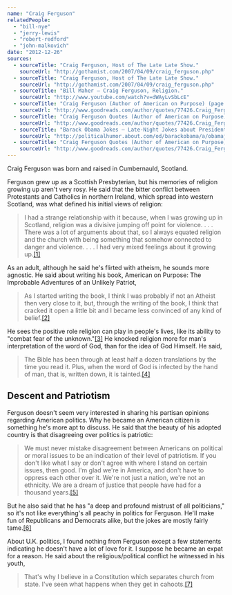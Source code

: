 ```yaml
---
name: "Craig Ferguson"
relatedPeople:
  - "bill-nye"
  - "jerry-lewis"
  - "robert-redford"
  - "john-malkovich"
date: "2012-12-26"
sources:
  - sourceTitle: "Craig Ferguson, Host of The Late Late Show."
    sourceUrl: "http://gothamist.com/2007/04/09/craig_ferguson.php"
  - sourceTitle: "Craig Ferguson, Host of The Late Late Show."
    sourceUrl: "http://gothamist.com/2007/04/09/craig_ferguson.php"
  - sourceTitle: "Bill Maher – Craig Ferguson, Religion."
    sourceUrl: "http://www.youtube.com/watch?v=dWAyLvSbLcE"
  - sourceTitle: "Craig Ferguson (Author of American on Purpose) (page 3 of 3)."
    sourceUrl: "http://www.goodreads.com/author/quotes/77426.Craig_Ferguson?format=html&page=3"
  - sourceTitle: "Craig Ferguson Quotes (Author of American on Purpose) (page 3 of 3)."
    sourceUrl: "http://www.goodreads.com/author/quotes/77426.Craig_Ferguson?format=html&page=3"
  - sourceTitle: "Barack Obama Jokes – Late-Night Jokes about President Obama."
    sourceUrl: "http://politicalhumor.about.com/od/barackobama/a/obamajokes.htm"
  - sourceTitle: "Craig Ferguson Quotes (Author of American on Purpose) (page 2 of 3)."
    sourceUrl: "http://www.goodreads.com/author/quotes/77426.Craig_Ferguson?format=html&page=2"
---
```


Craig Ferguson was born and raised in Cumbernauld, Scotland.

Ferguson grew up as a Scottish Presbyterian, but his memories of religion growing up aren't very rosy. He said that the bitter conflict between Protestants and Catholics in northern Ireland, which spread into western Scotland, was what defined his initial views of religion:

>I had a strange relationship with it because, when I was growing up in Scotland, religion was a divisive jumping off point for violence. . . . There was a lot of arguments about that, so I always equated religion and the church with being something that somehow connected to danger and violence. . . . I had very mixed feelings about it growing up.<a class="source-citation" href="http://gothamist.com/2007/04/09/craig_ferguson.php" title="Craig Ferguson, Host of The Late Late Show.">[1]</a>

As an adult, although he said he's flirted with atheism, he sounds more agnostic. He said about writing his book, American on Purpose: The Improbable Adventures of an Unlikely Patriot,

>As I started writing the book, I think I was probably if not an Atheist then very close to it, but, through the writing of the book, I think that cracked it open a little bit and I became less convinced of any kind of belief.<a class="source-citation" href="http://gothamist.com/2007/04/09/craig_ferguson.php" title="Craig Ferguson, Host of The Late Late Show.">[2]</a>

He sees the positive role religion can play in people's lives, like its ability to "combat fear of the unknown."<a class="source-citation" href="http://www.youtube.com/watch?v=dWAyLvSbLcE" title="Bill Maher – Craig Ferguson, Religion.">[3]</a> He knocked religion more for man's interpretation of the word of God, than for the idea of God Himself. He said,

>The Bible has been through at least half a dozen translations by the time you read it. Plus, when the word of God is infected by the hand of man, that is, written down, it is tainted.<a class="source-citation" href="http://www.goodreads.com/author/quotes/77426.Craig_Ferguson?format=html&page=3" title="Craig Ferguson (Author of American on Purpose) (page 3 of 3).">[4]</a>

## 

## Descent and Patriotism

Ferguson doesn't seem very interested in sharing his partisan opinions regarding American politics. Why he became an American citizen is something he's more apt to discuss. He said that the beauty of his adopted country is that disagreeing over politics is patriotic:

>We must never mistake disagreement between Americans on political or moral issues to be an indication of their level of patriotism. If you don't like what I say or don't agree with where I stand on certain issues, then good. I'm glad we're in America, and don't have to oppress each other over it. We're not just a nation, we're not an ethnicity. We are a dream of justice that people have had for a thousand years.<a class="source-citation" href="http://www.goodreads.com/author/quotes/77426.Craig_Ferguson?format=html&page=3" title="Craig Ferguson Quotes (Author of American on Purpose) (page 3 of 3).">[5]</a>

But he also said that he has "a deep and profound mistrust of all politicians," so it's not like everything's all peachy in politics for Ferguson. He'll make fun of Republicans and Democrats alike, but the jokes are mostly fairly tame.<a class="source-citation" href="http://politicalhumor.about.com/od/barackobama/a/obamajokes.htm" title="Barack Obama Jokes – Late-Night Jokes about President Obama.">[6]</a>

About U.K. politics, I found nothing from Ferguson except a few statements indicating he doesn't have a lot of love for it. I suppose he became an expat for a reason. He said about the religious/political conflict he witnessed in his youth,

>That's why I believe in a Constitution which separates church from state. I've seen what happens when they get in cahoots.<a class="source-citation" href="http://www.goodreads.com/author/quotes/77426.Craig_Ferguson?format=html&page=2" title="Craig Ferguson Quotes (Author of American on Purpose) (page 2 of 3).">[7]</a>